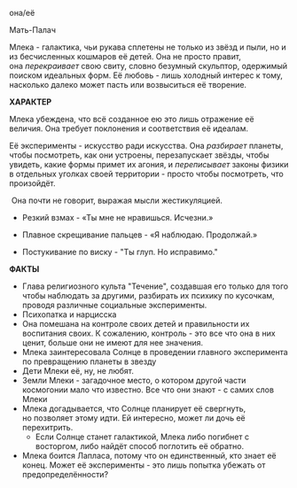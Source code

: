 она/её

Мать-Палач

Млека -  галактика, чьи рукава сплетены не только из звёзд и пыли, но и из бесчисленных кошмаров её детей. Она не просто правит, она _перекраивает_ свою свиту, словно безумный скульптор, одержимый поиском идеальных форм. Её  любовь - лишь холодный интерес к тому, насколько далеко может пасть или возвыситься её творение.

 
 
**ХАРАКТЕР**

Млека убеждена, что всё созданное ею это лишь отражение её величия. Она требует поклонения  и соответствия её идеалам.

Её эксперименты - искусство ради искусства. Она _разбирает_ планеты, чтобы посмотреть, как они устроены, перезапускает звёзды, чтобы увидеть, какие формы примет их агония, и _переписывает_ законы физики в отдельных уголках своей территории - просто чтобы посмотреть, что произойдёт.

 Она почти не говорит, выражая мысли жестикуляцией.

- Резкий взмах - «Ты мне не нравишься. Исчезни.»

- Плавное скрещивание пальцев - «Я наблюдаю. Продолжай.»

- Постукивание по виску - "Ты глуп. Но исправимо."


**ФАКТЫ**

- Глава религиозного культа "Течение", создавшая его только для того чтобы наблюдать за другими, разбирать их психику по кусочкам, проводя различные социальные эксперименты. 
- Психопатка и нарцисска
- Она помешана на контроле своих детей и правильности их воспитания своих. К сожалению, контроль - это все что она в них ценит, больше они не имеют для нее значения.
- Млека заинтересовала Солнце в проведении главного эксперимента по превращению планеты в звезду
- Дети Млеки её, ну, не любят.
- Земли Млеки - загадочное место, о котором другой части космогонии мало что известно. Все что они знают - с самих слов Млеки
- Млека догадывается, что Солнце планирует её свергнуть, но позволяет этому идти. Ей интересно, может ли дочь её перехитрить.
     - Если Солнце станет галактикой, Млека либо погибнет с восторгом, либо найдёт способ поглотить её обратно.
-  Млека боится Лапласа, потому что он единственный, кто знает её конец. Может её эксперименты - это лишь попытка убежать от предопределённости?
